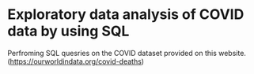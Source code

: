 # Exploratory data analysis of COVID data by using SQL

Perfroming SQL quesries on the COVID dataset provided on this website. (https://ourworldindata.org/covid-deaths)
